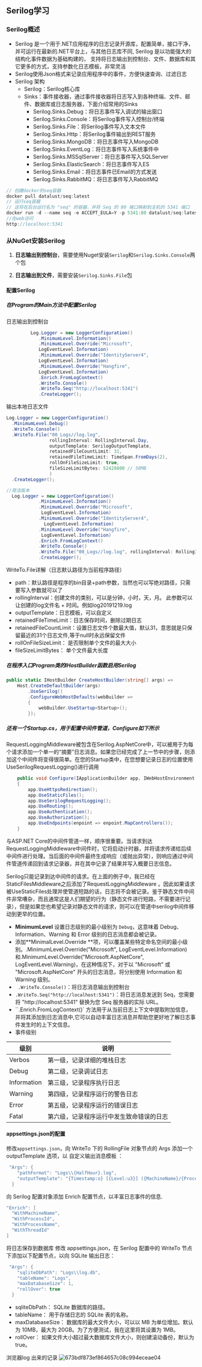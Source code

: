 ## Serilog学习

### Serilog概述

- Serilog 是一个用于.NET应用程序的日志记录开源库，配置简单，接口干净，并可运行在最新的.NET平台上，与其他日志库不同, Serilog 是以功能强大的结构化事件数据为基础构建的， 支持将日志输出到控制台、文件、数据库和其它更多的方式，支持参数化日志模板，非常灵活
- Serilog使用Json格式来记录应用程序中的事件，方便快速查询、过滤日志
- Serilog 架构
  - Serilog：Serilog核心库
  - Sinks：事件接收器，通过事件接收器将日志写入到各种终端、文件、邮件、数据库或日志服务器，下面介绍常用的Sinks
    - Serilog.Sinks.Debug：将日志事件写入调试的输出窗口
    - Serilog.Sinks.Console：将Serilog事件写入控制台/终端
    - Serilog.Sinks.File：将Serilog事件写入文本文件
    - Serilog.Sinks.Http：将Serilog事件输出到REST服务
    - Serilog.Sinks.MongoDB：将日志事件写入MongoDB
    - Serilog.Sinks.EventLog：将日志事件写入系统事件中
    - Serilog.Sinks.MSSqlServer：将日志事件写入SQLServer
    - Serilog.Sinks.ElasticSearch：将日志事件写入ES
    - Serilog.Sinks.Email：将日志事件已Email的方式发送
    - Serilog.Sinks.RabbitMQ：将日志事件写入RabbitMQ

```c#
// 创建docker的seq容器
docker pull datalust/seq:latest
// 运行seq容器
// 这将在后台运行名为 "seq" 的容器，并将 Seq 的 80 端口映射到主机的 5341 端口
docker run -d --name seq -e ACCEPT_EULA=Y -p 5341:80 datalust/seq:latest
//在web访问
http://localhost:5341
```

### 从NuGet安装Serilog

1. **日志输出到控制台**，需要使用Nuget安装`Serilog`和`Serilog.Sinks.Console`两个包

2. **日志输出到文件**，需要安装`Serilog.Sinks.File`包

#### 配置Serilog
##### 在Program的Main方法中配置Serilog

日志输出到控制台

```c#
         Log.Logger = new LoggerConfiguration()
            .MinimumLevel.Information()
            .MinimumLevel.Override("Microsoft",
            LogEventLevel.Information)
            .MinimumLevel.Override("IdentityServer4",
            LogEventLevel.Information)
            .MinimumLevel.Override("Hangfire",   
            LogEventLevel.Information)
            .Enrich.FromLogContext()
            .WriteTo.Console()
            .WriteTo.Seq("http://localhost:5341")
            .CreateLogger();
```
输出本地日志文件

```c#
Log.Logger = new LoggerConfiguration()
  .MinimumLevel.Debug()
  .WriteTo.Console()
  .WriteTo.File("00_Logs//log.log",
                rollingInterval: RollingInterval.Day,
                outputTemplate: SerilogOutputTemplate,
                retainedFileCountLimit: 31,
                retainedFileTimeLimit: TimeSpan.FromDays(2),
                rollOnFileSizeLimit: true,
                fileSizeLimitBytes: 52428800 // 50MB
                )
  .CreateLogger();

//简洁版本
  Log.Logger = new LoggerConfiguration()
            .MinimumLevel.Information()
            .MinimumLevel.Override("Microsoft",
             LogEventLevel.Information)
            .MinimumLevel.Override("IdentityServer4",
              LogEventLevel.Information)
            .MinimumLevel.Override("Hangfire",   
             LogEventLevel.Information)
            .Enrich.FromLogContext()
            .WriteTo.Console()
            .WriteTo.File("00_Logs//log.log", rollingInterval: RollingInterval.Day)
            .CreateLogger();
```

WriteTo.File详解（日志默认路径为当前程序路径）

- path：默认路径是程序的bin目录+path参数，当然也可以写绝对路径，只需要写入参数就可以了
- rollingInterval：创建文件的类别，可以是分钟，小时，天，月。 此参数可以让创建的log文件名 + 时间。例如log20191219.log
- outputTemplate：日志模板，可以自定义
- retainedFileTimeLimit：日志保存时间，删除过期日志
- retainedFileCountLimit：设置日志文件个数最大值，默认31，意思就是只保留最近的31个日志文件,等于null时永远保留文件
- rollOnFileSizeLimit： 是否限制单个文件的最大大小
- fileSizeLimitBytes： 单个文件最大长度

##### 在程序入口Program类的IHostBuilder函数启用Serilog

```C#
public static IHostBuilder CreateHostBuilder(string[] args) =>
    Host.CreateDefaultBuilder(args)
        .UseSerilog()
        .ConfigureWebHostDefaults(webBuilder =>
        {
            webBuilder.UseStartup<Startup>();
        });
```
##### 还有一个Startup.cs，用于配置中间件管道，Configure如下所示

RequestLoggingMiddleware被包含在Serilog.AspNetCore中，可以被用于为每个请求添加一个单一的“摘要”日志消息。如果您已经完成了上一节中的步骤，则添加这个中间件将变得很简单。在您的Startup类中，在您想要记录日志的位置使用UseSerilogRequestLogging()进行调用

```c#
    public void Configure(IApplicationBuilder app, IWebHostEnvironment env)
    {
        app.UseHttpsRedirection();
        app.UseStaticFiles();
        app.UseSerilogRequestLogging();
        app.UseRouting();
        app.UseAuthentication();
        app.UseAuthorization();
        app.UseEndpoints(enpoint => enpoint.MapControllers());
    }
```
与ASP.NET Core的中间件管道一样，顺序很重要。当请求到达RequestLoggingMiddleware中间件时，它将启动计时器，并将请求传递给后续中间件进行处理。当后面的中间件最终生成响应（或抛出异常），则响应通过中间件管道传递回到请求记录器，并在其中记录了结果并写入概要日志信息。

Serilog只能记录到达中间件的请求。在上面的例子中，我已经在StaticFilesMiddleware之后添加了RequestLoggingMiddleware 。因此如果请求被UseStaticFiles处理并使管道短路的话，日志将不会被记录。鉴于静态文件中间件非常嘈杂，而且通常这是人们期望的行为（静态文件进行短路，不需要进行记录），但是如果您也希望记录对静态文件的请求，则可以在管道中serilog中间件移动到更早的位置。


-  **MinimumLevel** 设置日志级别的最小级别为 `Debug`，这意味着 Debug、Information、Warning 和 Error 级别的日志消息都会被记录。
-  添加**MinimalLevel.Override **项，可以覆盖某些特定命名空间的最小级别。.MinimumLevel.Override("Microsoft", LogEventLevel.Information) 和.MinimumLevel.Override("Microsoft.AspNetCore", LogEventLevel.Warning)，在这种情况下，对于以 "Microsoft" 或 "Microsoft.AspNetCore" 开头的日志消息，将分别使用 Information 和 Warning 级别。
- ` .WriteTo.Console()`：将日志消息输出到控制台
-  `.WriteTo.Seq("http://localhost:5341")`：将日志消息发送到 Seq，您需要将 "http://localhost:5341" 替换为您 Seq 服务器的实际 URL。
-  ``.Enrich.FromLogContext()` 方法用于从当前日志上下文中提取附加信息，并将其添加到日志消息中,它可以自动丰富日志消息并帮助您更好地了解日志事件发生时的上下文信息。
-  事件级别

| 级别        | 说明                                     |
| ----------- | ---------------------------------------- |
| Verbos      | 第一级，记录详细的堆栈日志               |
| Debug       | 第二级，记录调试日志                     |
| Information | 第三级，记录程序执行日志                 |
| Warning     | 第四级，记录程序运行的警告日志           |
| Error       | 第五级，记录程序运行的错误日志           |
| Fatal       | 第六级，记录程序运行中发生致命错误的日志 |

#### appsettings.json的配置
修改`appsettings.json`，向 WriteTo 下的 RollingFile 对象节点的 Args 添加一个 outputTemplate 选项，以 自定义输出消息模板 ：
```c#
 "Args": {
    "pathFormat": "Logs\\{HalfHour}.log",
    "outputTemplate": "{Timestamp:o} [{Level:u3}] ({MachineName}/{ProcessId}/{ProcessName}/{ThreadId}) {Message}{NewLine}{Exception}"
  }
```
向 Serilog 配置对象添加 Enrich 配置节点，以丰富日志事件的信息.
```c#
"Enrich": [
  "WithMachineName",
  "WithProcessId",
  "WithProcessName",
  "WithThreadId"
]
```

将日志保存到数据库
修改 appsettings.json，在 Serilog 配置中的 WriteTo 节点下添加以下配置节点，以向 SQLite 输出日志：

```c#
 "Args": {
    "sqliteDbPath": "Logs\\log.db",
    "tableName": "Logs",
    "maxDatabaseSize": 1,
    "rollOver": true
  }
```
-  sqliteDbPath： SQLite 数据库的路径。
-  tableName： 用于存储日志的 SQLite 表的名称。
-  maxDatabaseSize： 数据库的最大文件大小，可以以 MB 为单位增加。默认为 10MB，最大为 20GB。为了方便测试，我在这里将其设置为 1MB。
-  rollOver： 如果文件大小超过最大数据库文件大小，则创建滚动备份，默认为 true。



浏览器log 出来的记录
![673bdf873ef864657c08c994eceae04](https://github.com/hylsss/CodeRecord/assets/62007319/f08f14f0-ea19-47bc-b6f8-3e0d114a34b1)

```

```
